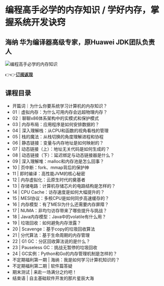 编程高手必学的内存知识 / 学好内存，掌握系统开发诀窍
===========================

海纳 **华为编译器高级专家，原Huawei JDK团队负责人**
---------------------------------

![编程高手必学的内存知识](https://www.geekgay.com/storage/geek/geek_cc38f49f7c22f5f1e9a126f1c5e4177a.jpg)  
  
👉👉[**订阅返现**](https://time.geekbang.org/column/intro/100094901?code=OJWBVwDeotiu9yvYh4vNcHpubAADxf5ZgdPySXzRy8w%3D "编程高手必学的内存知识")  
  
课程目录
----

  
  
- 开篇词｜为什么你要系统学习计算机的内存知识？
- 01｜虚拟内存：为什么可用内存会远超物理内存？
- 02｜聊聊x86体系架构中的实模式和保护模式
- 03 | 内存布局：应用程序是如何安排数据的？
- 04 | 深入理解栈：从CPU和函数的视角看栈的管理
- 05 | 栈的魔法：从栈切换的角度理解进程和协程
- 06 | 静态链接：变量与内存地址是如何映射的？
- 07 | 动态链接（上）：地址无关代码是如何生成的？
- 08 | 动态链接（下）：延迟绑定与动态链接器是什么？
- 09 | 深入理解堆：malloc和内存池是怎么回事？
- 10 | 页中断：fork、mmap背后的保护神
- 11 | 即时编译：高性能JVM的核心秘密
- 12 | 内存虚拟化：云原生时代的奠基者
- 13 | 存储电路：计算机存储芯片的电路结构是怎样的？
- 14 | CPU Cache：访存速度是如何大幅提升的？
- 15 | MESI协议：多核CPU是如何同步高速缓存的？
- 16 | 内存模型：有了MESI为什么还需要内存屏障？
- 17 | NUMA：非均匀访存带来了哪些提升与挑战？
- 18 | Java内存模型：Java中的volatile有什么用？
- 19 | 垃圾回收：如何避免内存泄露？
- 20 | Scavenge：基于copy的垃圾回收算法
- 21 | 分代算法：基于生命周期的内存管理
- 22 | G1 GC：分区回收算法说的是什么？
- 23 | Pauseless GC：挑战无暂停的垃圾回收
- 24 | GC实例：Python和Go的内存管理机制是怎样的？
- 不定期福利第一期 | 海纳：我是如何学习计算机知识的？
- 不定期福利第二期 | 软件篇答疑
- 期末测试 | 来赴一场满分之约吧！
- 结束语 | 自主基础软件开发的那片星辰大海